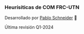 ### Heurísiticas de COM FRC-UTN

Desarrollado por [Pablo Schneider](https://www.linkedin.com/in/pabloschneider/) 🤗

Última revisión Q1-2024
